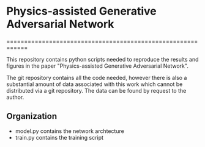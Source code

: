 # Physics-assisted Generative Adversarial Network
============================================================

This repository contains python scripts needed to reproduce the results and figures in the paper "Physics-assisted Generative Adversarial Network".

The git repository contains all the code needed, however there is also a substantial amount of data associated with this work which cannot be distributed via a git repository. The data can be found by request to the author. 

Organization
------------
- model.py contains the network archtecture
- train.py contains the training script
